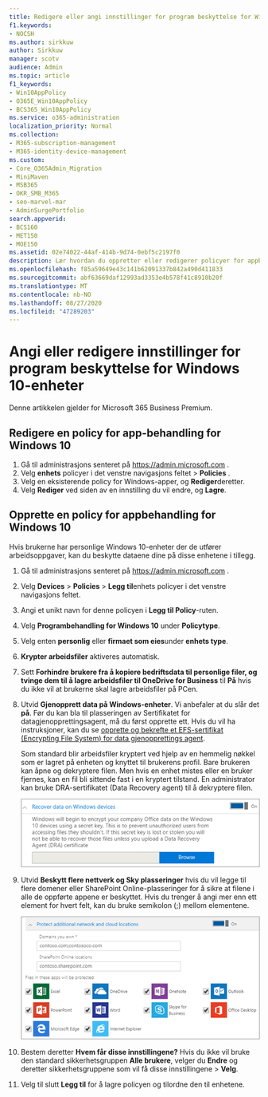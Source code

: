 ```yaml
---
title: Redigere eller angi innstillinger for program beskyttelse for Windows 10-enheter
f1.keywords:
- NOCSH
ms.author: sirkkuw
author: Sirkkuw
manager: scotv
audience: Admin
ms.topic: article
f1_keywords:
- Win10AppPolicy
- O365E_Win10AppPolicy
- BCS365_Win10AppPolicy
ms.service: o365-administration
localization_priority: Normal
ms.collection:
- M365-subscription-management
- M365-identity-device-management
ms.custom:
- Core_O365Admin_Migration
- MiniMaven
- MSB365
- OKR_SMB_M365
- seo-marvel-mar
- AdminSurgePortfolio
search.appverid:
- BCS160
- MET150
- MOE150
ms.assetid: 02e74022-44af-414b-9d74-0ebf5c2197f0
description: Lær hvordan du oppretter eller redigerer policyer for appbehandling og beskytter arbeids filer på brukernes personlige Windows 10-enheter.
ms.openlocfilehash: f85a59649e43c141b62091337b842a490d411833
ms.sourcegitcommit: abf63669daf12993ad3353e4b578f41c8910b20f
ms.translationtype: MT
ms.contentlocale: nb-NO
ms.lasthandoff: 08/27/2020
ms.locfileid: "47289203"
---
```

# <a name="set-or-edit-application-protection-settings-for-windows-10-devices"></a>Angi eller redigere innstillinger for program beskyttelse for Windows 10-enheter

Denne artikkelen gjelder for Microsoft 365 Business Premium.

## <a name="edit-an-app-management-policy-for-windows-10"></a>Redigere en policy for app-behandling for Windows 10

1. Gå til administrasjons senteret på <a href="https://go.microsoft.com/fwlink/p/?linkid=837890" target="_blank">https://admin.microsoft.com</a> .     
2. Velg **enhets** policyer i det venstre navigasjons feltet \> **Policies** .
1. Velg en eksisterende policy for Windows-apper, og **Rediger**deretter.
1. Velg **Rediger** ved siden av en innstilling du vil endre, og **Lagre**.

## <a name="create-an-app-management-policy-for-windows-10"></a>Opprette en policy for appbehandling for Windows 10

Hvis brukerne har personlige Windows 10-enheter der de utfører arbeidsoppgaver, kan du beskytte dataene dine på disse enhetene i tillegg.
  
1. Gå til administrasjons senteret på <a href="https://go.microsoft.com/fwlink/p/?linkid=837890" target="_blank">https://admin.microsoft.com</a> . 
2. Velg **Devices** \> **Policies** \> **Legg til**enhets policyer i det venstre navigasjons feltet.
3. Angi et unikt navn for denne policyen i **Legg til Policy**-ruten. 
4. Velg **Programbehandling for Windows 10** under **Policytype**.
5. Velg enten **personlig** eller **firmaet som eies**under **enhets type**.
6. **Krypter arbeidsfiler** aktiveres automatisk. 
7. Sett **Forhindre brukere fra å kopiere bedriftsdata til personlige filer, og tvinge dem til å lagre arbeidsfiler til OneDrive for Business** til **På** hvis du ikke vil at brukerne skal lagre arbeidsfiler på PCen. 
9. Utvid **Gjenopprett data på Windows-enheter**. Vi anbefaler at du slår det **på**.
    Før du kan bla til plasseringen av Sertifikatet for datagjenopprettingsagent, må du først opprette ett. Hvis du vil ha instruksjoner, kan du se [opprette og bekrefte et EFS-sertifikat (Encrypting File System) for data gjenopprettings agent](https://go.microsoft.com/fwlink/p/?linkid=853700).
    
    Som standard blir arbeidsfiler kryptert ved hjelp av en hemmelig nøkkel som er lagret på enheten og knyttet til brukerens profil. Bare brukeren kan åpne og dekryptere filen. Men hvis en enhet mistes eller en bruker fjernes, kan en fil bli sittende fast i en kryptert tilstand. En administrator kan bruke DRA-sertifikatet (Data Recovery agent) til å dekryptere filen.
    
    ![Browse to Data Recovery Agent certificate.](../media/7d7d664f-b72f-4293-a3e7-d0fa7371366c.png)
  
10. Utvid **Beskytt flere nettverk og Sky plasseringer** hvis du vil legge til flere domener eller SharePoint Online-plasseringer for å sikre at filene i alle de oppførte appene er beskyttet. Hvis du trenger å angi mer enn ett element for hvert felt, kan du bruke semikolon (;) mellom elementene.
    
    ![Expand Protect additional network and cloud locations, and enter domains or SharePoint Online sites you own.](../media/7afaa0c7-ba53-456d-8c61-312c45e09625.png)
  
11. Bestem deretter **Hvem får disse innstillingene?** Hvis du ikke vil bruke den standard sikkerhetsgruppen **Alle brukere**, velger du **Endre** og deretter sikkerhetsgruppene som vil få disse innstillingene \> **Velg**.
12. Velg til slutt **Legg til** for å lagre policyen og tilordne den til enhetene. 
